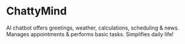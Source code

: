 # ChattyMind
AI chatbot offers greetings, weather, calculations, scheduling &amp; news. Manages appointments &amp; performs basic tasks. Simplifies daily life!
